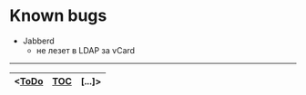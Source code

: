 # Known bugs #
  * Jabberd
    * не лезет в LDAP за vCard

---

| <[ToDo](Inst_ToDo_en.md) | [TOC](TOC.md) | [...]> |
|:-------------------------|:--------------|:-------|